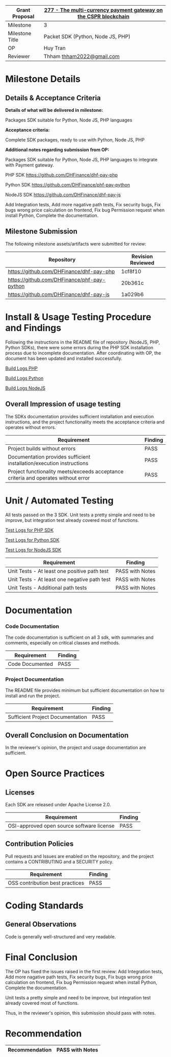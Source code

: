 Grant Proposal | [277 - The multi-currency payment gateway on the CSPR blockchain](https://portal.devxdao.com/public-proposals/277)
------------ | -------------
Milestone | 3
Milestone Title | Packet SDK (Python, Node JS, PHP)
OP | Huy Tran 
Reviewer | Thham  <thham2022@gmail.com>

# Milestone Details

## Details & Acceptance Criteria

**Details of what will be delivered in milestone:**

Packages SDK suitable for Python, Node JS, PHP languages

**Acceptance criteria:**

Complete SDK packages, ready to use with Python, Node JS, PHP

**Additional notes regarding submission from OP:**

Packages SDK suitable for Python, Node JS, PHP languages to integrate with Payment gateway.

PHP SDK https://github.com/DHFinance/dhf-pay-php

Python SDK https://github.com/DHFinance/phf-pay-python

NodeJS SDK https://github.com/DHFinance/dhf-pay-js

Add Integration tests, 
Add more nagative path tests, 
Fix security bugs, 
Fix bugs wrong price calculation on frontend, 
Fix bug Permission request when install Python, 
Complete the documentation.

## Milestone Submission

The following milestone assets/artifacts were submitted for review:

Repository | Revision Reviewed
------------ | -------------
https://github.com/DHFinance/dhf-pay-php | 1cf8f10
https://github.com/DHFinance/phf-pay-python | 20b361c
https://github.com/DHFinance/dhf-pay-js | 1a029b6

# Install & Usage Testing Procedure and Findings

Following the instructions in the README file of repository (NodeJS, PHP, Python SDKs), there were some errors during the PHP SDK installation process due to incomplete documentation. After coordinating with OP, the document has been updated and installed successfully. 

[Build Logs PHP](assets/install-php.md)

[Build Logs Python](assets/install-python.md)

[Build Logs NodeJS](assets/install-js.md)


## Overall Impression of usage testing

The SDKs documentation provides sufficient installation and execution instructions, and the project functionality meets the acceptance criteria and operates without errors.

Requirement | Finding
------------ | -------------
Project builds without errors | PASS
Documentation provides sufficient installation/execution instructions | PASS
Project functionality meets/exceeds acceptance criteria and operates without error | PASS

# Unit / Automated Testing

All tests passed on the 3 SDK. Unit tests a pretty simple and need to be improve, but integration test already covered most of functions.

[Test Logs for PHP SDK](assets/tests-php.md)

[Test Logs for Python SDK](assets/tests-python.md)

[Test Logs for NodeJS SDK](assets/tests-js.md)

Requirement | Finding
------------ | -------------
Unit Tests - At least one positive path test | PASS with Notes
Unit Tests - At least one negative path test | PASS with Notes
Unit Tests - Additional path tests | PASS with Notes

# Documentation

### Code Documentation

The code documentation is sufficient on all 3 sdk, with summaries and comments, especially on critical classes and methods.

Requirement | Finding
------------ | -------------
Code Documented | PASS

### Project Documentation

The README file provides minimum but sufficient documentation on how to install and run the project.

Requirement | Finding
------------ | -------------
Sufficient Project Documentation | PASS

## Overall Conclusion on Documentation

In the reviewer's opinion, the project and usage documentation are sufficient.

# Open Source Practices

## Licenses

Each SDK are released under Apache License 2.0.

Requirement | Finding
------------ | -------------
OSI-approved open source software license | PASS

## Contribution Policies

Pull requests and Issues are enabled on the repository, and the project contains a CONTRIBUTING and a SECURITY policy.

Requirement | Finding
------------ | -------------
OSS contribution best practices | PASS

# Coding Standards

## General Observations

Code is generally well-structured and very readable. 

# Final Conclusion

The OP has fixed the issues raised in the first review: Add Integration tests, Add more nagative path tests, Fix security bugs, Fix bugs wrong price calculation on frontend, Fix bug Permission request when install Python, Complete the documentation. 

Unit tests a pretty simple and need to be improve, but integration test already covered most of functions.

Thus, in the reviewer's opinion, this submission should pass with notes.

# Recommendation

Recommendation | PASS with Notes
------------ | -------------
